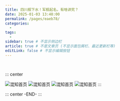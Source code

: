 ```yaml
---
title: 四川舰下水！军舰起名，有啥讲究？
date: 2025-01-03 13:48:00
permalink: /pages/eaeb78/
categories:
  -
tags:
  -
sidebar: true # 不显示侧边栏
article: true # 不是文章页 (不显示面包屑栏、最近更新栏等)
editLink: false # 不显示编辑按钮
---
```


<br/>

::: center

![混知首页](/hunzhi/6.jpg)
![混知首页](/hunzhi/7.jpg)
![混知首页](/hunzhi/9.jpg)
![混知首页](/hunzhi/8.jpg)
:::

::: center
-END-
:::
